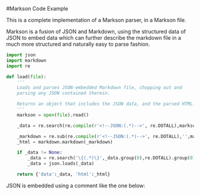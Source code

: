 <!--JSON:{
	"tags": [
		"test",
		"example",
		"experiment"
	]
}-->
#Markson Code Example

This is a complete implementation of a Markson parser, in a Markson file.

Markson is a fusion of JSON and Markdown, using the structured data of JSON to embed data which can further describe
the markdown file in a much more structured and naturally easy to parse fashion.


```python
import json
import markdown
import re

def load(file):
	'''
	Loads and parses JSON-embedded Markdown file, chopping out and
	parsing any JSON contained therein.

	Returns an object that includes the JSON data, and the parsed HTML.
	'''
	markson = open(file).read()

	_data = re.search(re.compile(r'<!--JSON:(.*)-->', re.DOTALL),markson)

	_markdown = re.sub(re.compile(r'<!--JSON:(.*)-->', re.DOTALL),'',markson)
	_html = markdown.markdown(_markdown)

	if _data != None:
		_data = re.search('\{(.*)\}',_data.group(0),re.DOTALL).group(0)
		_data = json.loads(_data)

	return {'data':_data, 'html':_html}
```

JSON is embedded using a comment like the one below:

